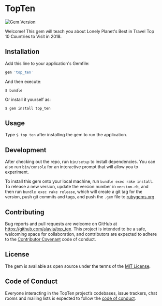 # TopTen

[![Gem Version](https://badge.fury.io/rb/top_ten.svg)](https://badge.fury.io/rb/top_ten)

Welcome! This gem will teach you about Lonely Planet's Best in Travel Top 10 Countries to Visit in 2018.

## Installation

Add this line to your application's Gemfile:

```ruby
gem 'top_ten'
```

And then execute:

    $ bundle

Or install it yourself as:

    $ gem install top_ten

## Usage

Type ```$ top_ten``` after installing the gem to run the application.

## Development

After checking out the repo, run `bin/setup` to install dependencies. You can also run `bin/console` for an interactive prompt that will allow you to experiment.

To install this gem onto your local machine, run `bundle exec rake install`. To release a new version, update the version number in `version.rb`, and then run `bundle exec rake release`, which will create a git tag for the version, push git commits and tags, and push the `.gem` file to [rubygems.org](https://rubygems.org).

## Contributing

Bug reports and pull requests are welcome on GitHub at https://github.com/alavia/top_ten. This project is intended to be a safe, welcoming space for collaboration, and contributors are expected to adhere to the [Contributor Covenant](https://contributor-covenant.org) code of conduct.

## License

The gem is available as open source under the terms of the [MIT License](https://opensource.org/licenses/MIT).

## Code of Conduct

Everyone interacting in the TopTen project’s codebases, issue trackers, chat rooms and mailing lists is expected to follow the [code of conduct](https://github.com/alavia/top_ten/blob/master/CODE_OF_CONDUCT.md).
